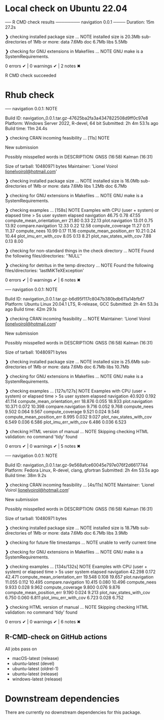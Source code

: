 # Local check on Ubuntu 22.04

   
── R CMD check results ──────── navigation 0.0.1 ────
Duration: 15m 27.2s

❯ checking installed package size ... NOTE
    installed size is 20.3Mb
    sub-directories of 1Mb or more:
      data   7.6Mb
      doc    6.7Mb
      libs   5.5Mb

❯ checking for GNU extensions in Makefiles ... NOTE
  GNU make is a SystemRequirements.

0 errors ✔ | 0 warnings ✔ | 2 notes ✖

R CMD check succeeded


# Rhub check

── navigation 0.0.1: NOTE

  Build ID:   navigation_0.0.1.tar.gz-47625ba2fa3a4347822508d9ff0c97e8
  Platform:   Windows Server 2022, R-devel, 64 bit
  Submitted:  2h 4m 53.1s ago
  Build time: 11m 24.4s

❯ checking CRAN incoming feasibility ... [11s] NOTE
  
  New submission
  
  Possibly misspelled words in DESCRIPTION:
    GNSS (16:58)
    Kalman (16:31)
  
  Size of tarball: 10480971 bytes
  Maintainer: 'Lionel Voirol <lionelvoirol@hotmail.com>'

❯ checking installed package size ... NOTE
    installed size is 16.0Mb
    sub-directories of 1Mb or more:
      data   7.6Mb
      libs   1.2Mb
      doc    6.7Mb

❯ checking for GNU extensions in Makefiles ... NOTE
  GNU make is a SystemRequirements.

❯ checking examples ... [158s] NOTE
  Examples with CPU (user + system) or elapsed time > 5s
                                user system elapsed
  navigation                   46.75   0.78   47.55
  compute_mean_orientation_err 21.80   0.33   22.13
  plot.navigation              13.01   0.75   13.92
  compare.navigation           12.33   0.22   12.58
  compute_coverage             11.27   0.11   11.37
  compute_nees                 10.99   0.17   11.16
  compute_mean_position_err    10.21   0.24   10.44
  plot_imu_err_with_cov         8.05   0.13    8.21
  plot_nav_states_with_cov      7.88   0.13    8.00

❯ checking for non-standard things in the check directory ... NOTE
  Found the following files/directories:
    ''NULL''

❯ checking for detritus in the temp directory ... NOTE
  Found the following files/directories:
    'lastMiKTeXException'

0 errors ✔ | 0 warnings ✔ | 6 notes ✖

── navigation 0.0.1: NOTE

  Build ID:   navigation_0.0.1.tar.gz-b6d95f117c8047b380bdb611a14bfbf7
  Platform:   Ubuntu Linux 20.04.1 LTS, R-release, GCC
  Submitted:  2h 4m 53.3s ago
  Build time: 42m 29.1s

❯ checking CRAN incoming feasibility ... NOTE
  Maintainer: ‘Lionel Voirol <lionelvoirol@hotmail.com>’
  
  New submission
  
  Possibly misspelled words in DESCRIPTION:
    GNSS (16:58)
    Kalman (16:31)
  
  Size of tarball: 10480971 bytes

❯ checking installed package size ... NOTE
    installed size is 25.6Mb
    sub-directories of 1Mb or more:
      data   7.6Mb
      doc    6.7Mb
      libs  10.7Mb

❯ checking for GNU extensions in Makefiles ... NOTE
  GNU make is a SystemRequirements.

❯ checking examples ... [127s/127s] NOTE
  Examples with CPU (user + system) or elapsed time > 5s
                                 user system elapsed
  navigation                   40.920  0.192  41.114
  compute_mean_orientation_err 18.876  0.055  18.933
  plot.navigation              10.371  0.072  10.398
  compare.navigation            9.716  0.052   9.768
  compute_nees                  9.502  0.064   9.567
  compute_coverage              9.521  0.024   9.546
  compute_mean_position_err     8.995  0.032   9.027
  plot_nav_states_with_cov      6.549  0.036   6.586
  plot_imu_err_with_cov         6.486  0.036   6.523

❯ checking HTML version of manual ... NOTE
  Skipping checking HTML validation: no command 'tidy' found

0 errors ✔ | 0 warnings ✔ | 5 notes ✖

── navigation 0.0.1: NOTE

  Build ID:   navigation_0.0.1.tar.gz-9e568afce60045e797e076f2d6617744
  Platform:   Fedora Linux, R-devel, clang, gfortran
  Submitted:  2h 4m 53.5s ago
  Build time: 38m 9.2s

❯ checking CRAN incoming feasibility ... [4s/11s] NOTE
  Maintainer: ‘Lionel Voirol <lionelvoirol@hotmail.com>’
  
  New submission
  
  Possibly misspelled words in DESCRIPTION:
    GNSS (16:58)
    Kalman (16:31)
  
  Size of tarball: 10480971 bytes

❯ checking installed package size ... NOTE
    installed size is 18.7Mb
    sub-directories of 1Mb or more:
      data   7.6Mb
      doc    6.7Mb
      libs   3.9Mb

❯ checking for future file timestamps ... NOTE
  unable to verify current time

❯ checking for GNU extensions in Makefiles ... NOTE
  GNU make is a SystemRequirements.

❯ checking examples ... [134s/132s] NOTE
  Examples with CPU (user + system) or elapsed time > 5s
                                 user system elapsed
  navigation                   42.298  0.172  42.471
  compute_mean_orientation_err 19.548  0.108  19.657
  plot.navigation              11.055  0.112  10.495
  compare.navigation           10.415  0.080  10.496
  compute_nees                  9.933  0.028   9.962
  compute_coverage              9.800  0.076   9.876
  compute_mean_position_err     9.190  0.024   9.213
  plot_nav_states_with_cov      6.750  0.060   6.811
  plot_imu_err_with_cov         6.723  0.028   6.752

❯ checking HTML version of manual ... NOTE
  Skipping checking HTML validation: no command 'tidy' found

0 errors ✔ | 0 warnings ✔ | 6 notes ✖

## R-CMD-check on GitHub actions 

All jobs pass on 

- macOS-latest (release)
- ubuntu-latest (devel)
- ubuntu-latest (oldrel-1)
- ubuntu-latest (release)
- windows-latest (release)


# Downstream dependencies
There are currently no downstream dependencies for this package.
